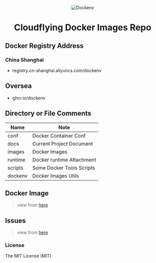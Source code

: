 <p align="center"><img src="https://user-images.githubusercontent.com/6483352/175850848-799b1ea1-941c-4e7f-8378-4a0a64dcdad8.png" alt="Dockenv"></p>

<p align="center">
<!-- <a href="https://github.com/imxieke/dockenv/stargazers"><img alt="GitHub stars" src="https://img.shields.io/github/stars/imxieke/dockenv"></a> -->
<!-- <a href="https://github.com/imxieke/dockenv/issues"><img src="https://img.shields.io/github/issues/imxieke/dockenv" alt="Issue"></a> -->
<!-- <a href="https://github.com/imxieke/dockenv"><img src="https://img.shields.io/github/license/imxieke/dockenv" alt="License"></a> -->
<h1 style="text-align:center" >Cloudflying Docker Images Repo</h1>
</p>

## Docker Registry Address
### China Shanghai
- registry.cn-shanghai.aliyuncs.com/dockenv
## Oversea
- ghcr.io/dockenv

## Directory or File Comments


| Name | Note |
|---|---|
| conf | Docker Container Conf |
| docs | Current Project Document |
| images | Docker Images |
| runtime | Docker runtime Attachment  |
| scripts | Some Docker Tools Scripts |
| dockenv | Docker Images Utils |

## Docker Image
> view from [here](/docs/images.md)

## Issues
> view from [here](/docs/issues.md)

### License

The MIT License (MIT)
